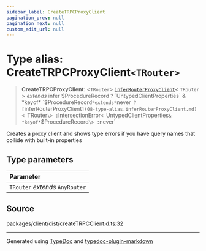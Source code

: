 ```yaml
---
sidebar_label: CreateTRPCProxyClient
pagination_prev: null
pagination_next: null
custom_edit_url: null
---
```


# Type alias: CreateTRPCProxyClient`<TRouter>`

> **CreateTRPCProxyClient**: \<`TRouter`\> [`inferRouterProxyClient`](08-type-alias.inferRouterProxyClient.md)< `TRouter` \> _extends_ infer $ProcedureRecord ? `UntypedClientProperties` & *keyof* `$ProcedureRecord`*extends*`never` ? [`inferRouterProxyClient`](08-type-alias.inferRouterProxyClient.md)< `TRouter`\> :`IntersectionError`< `UntypedClientProperties`& *keyof*`$ProcedureRecord`\> :`never`

Creates a proxy client and shows type errors if you have query names that collide with built-in properties

## Type parameters

| Parameter                       |
| :------------------------------ |
| `TRouter` _extends_ `AnyRouter` |

## Source

packages/client/dist/createTRPCClient.d.ts:32

---

Generated using [TypeDoc](https://typedoc.org/) and [typedoc-plugin-markdown](https://www.npmjs.com/package/typedoc-plugin-markdown)
